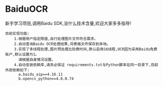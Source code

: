 # BaiduOCR
新手学习项目,调用Baidu SDK,没什么技术含量,欢迎大家多多指导!

	目前实现功能:
		1.根据用户指定限值,自行处理图片文件符合需求。
		2.自动查询Baidu OCR处理结果,将表格文件保存到本地。
		3.实现了多线程处理,图片预处理比较费时间,默认启用16线程,OCR因为采用Baidu免费账户,默认设置为1。
		  请根据自身情况设置。
		4.自动安装依赖库,请务必保证 requirements.txt与Python脚本在同一目录下,目前外部依赖如下:
		  a.baidu_aip==4.16.11
		  b.opencv_python==4.8.0.74
